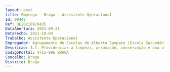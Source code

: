 ```yaml
--- 
layout: post
title: Emprego - Braga - Assistente Operacional
Id: 90442
Ref: OE202109/0435
DataAbertura: 2021-09-21
DataFecho: 2021-10-04
Trabalho: Assistente Operacional
Empregador: Agrupamento de Escolas de Alberto Sampaio (Escola Secundária de Alberto Sampaio - Sede)
Descricao: 3.1.	Providenciar a limpeza, arrumação, conservação e boa utilização das instalações, bem como do material e equipamento didático e informático necessário ao desenvolvimento do processo educativo
CodigoPostal: 4715-086 BRAGA
Concelho: Braga
Distrito: Braga
--- 
```

